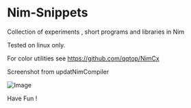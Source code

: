 # Nim-Snippets

Collection of experiments , short programs and libraries in Nim

Tested on linux only.


For color utilities see https://github.com/qqtop/NimCx 

Screenshot from updatNimCompiler

![Image](../master/updatecompiler.png?raw=true)

Have Fun !
